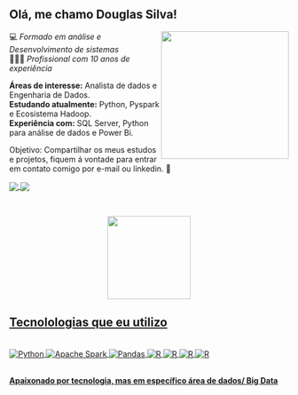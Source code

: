 ## Olá, me chamo Douglas Silva!

<img align='right' src="https://media.giphy.com/media/cFdHXXm5GhJsc/giphy.gif" width="230">

💻 *Formado em análise e Desenvolvimento de sistemas*  
👩🏿‍💻 *Profissional com 10 anos de experiência*

**Áreas de interesse:** Analista de dados e Engenharia de Dados.  
**Estudando atualmente:** Python, Pyspark e Ecosistema Hadoop.   
**Experiência com:** SQL Server, Python para análise de dados e Power Bi.

Objetivo: Compartilhar os meus estudos e projetos, fiquem á vontade para entrar em contato comigo por e-mail ou linkedin. 🖤 

<a href="https://www.linkedin.com/in/douglas-silva-fernando//">
    <img
         align="center"
         src="https://img.shields.io/badge/LinkedIn-1C1C1C?style=for-the-badge&logo=linkedin&logoColor=00FFFF"
  </a>
  <a href="mailto:douglas26.fernando@gmail.com">
    <img
      align="center"
      src="https://img.shields.io/badge/Gmail-1C1C1C?style=for-the-badge&logo=gmail&logoColor=00FFFF"
    />
  </a>
  
  &nbsp;
  &nbsp;
    
  <div align="center">
  <a href="https://github.com/DFS-33">
  <img height="150em" src="https://github-readme-stats.vercel.app/api?username=DFS-33&show_icons=true&theme=blue&include_all_commits=true&count_private=true"/>
</div>

## Tecnolologias que eu utilizo 
<div style="display: inline_block"><br/>
<img align="center" alt="Python" src="https://img.shields.io/badge/Python-3776AB?style=for-the-badge&logo=python&logoColor=white" />
<img align="center" alt="Apache Spark" src="https://img.shields.io/badge/Apache_Spark-FFFFFF?style=for-the-badge&logo=apachespark&logoColor=#E35A16" />
<img align="center" alt="Pandas" src="https://img.shields.io/badge/PowerBI-F2C811?style=for-the-badge&logo=Power%20BI&logoColor=white"/>
<img align="center" alt="R" src=https://img.shields.io/badge/Pandas-2C2D72?style=for-the-badge&logo=pandas&logoColor=white"/>
<img align="center" alt="R" src=https://img.shields.io/badge/MySQL-00000F?style=for-the-badge&logo=mysql&logoColor=white"/>
<img align="center" alt="R" src=https://img.shields.io/badge/Microsoft_SQL_Server-CC2927?style=for-the-badge&logo=microsoft-sql-server&logoColor=white"/>
<img align="center" alt="R" src=https://img.shields.io/badge/Trello-0052CC?style=for-the-badge&logo=trello&logoColor=white"/>
</div><br>

<b>Apaixonado por tecnologia, mas em específico área de dados/ Big Data<b>
